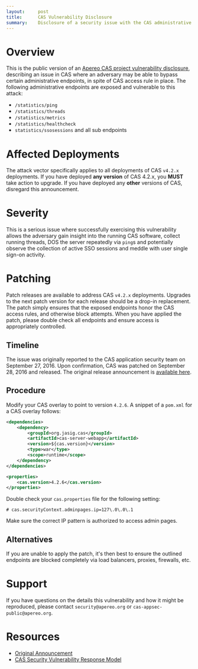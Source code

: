 ```yaml
---
layout:     post
title:      CAS Vulnerability Disclosure
summary:    Disclosure of a security issue with the CAS administrative endpoints exposure.
---
```


# Overview

This is the public version of an [Apereo CAS project vulnerability disclosure](https://groups.google.com/a/apereo.org/d/msg/cas-announce/Xt-quYhBV7w/oCpvF0caCAAJatom ), describing an issue in CAS
where an adversary may be able to bypass certain administrative endpoints, in spite of
CAS access rule in place. The following administrative endpoints are exposed
and vulnerable to this attack:

- `/statistics/ping`
- `/statistics/threads`
- `/statistics/metrics`
- `/statistics/healthcheck`
- `statistics/ssosessions` and all sub endpoints


# Affected Deployments

The attack vector specifically applies to all deployments of CAS `v4.2.x` deployments.
If you have deployed **any version** of CAS 4.2.x, you **MUST** take action to upgrade.
If you have deployed any **other** versions of CAS, disregard this announcement.

# Severity

This is a serious issue where successfully exercising this vulnerability allows the adversary
gain insight into the running CAS software, collect running threads, DOS the server repeatedly
via `ping`s and potentially observe the collection of active SSO sessions and meddle with user single sign-on activity.

# Patching

Patch releases are available to address CAS `v4.2.x` deployments.
Upgrades to the next patch version for each release should be a drop-in replacement.
The patch simply ensures that the exposed endpoints honor the CAS access rules,
and otherwise block attempts. When you have applied the patch, please double check all endpoints
and ensure access is appropriately controlled.

## Timeline

The issue was originally reported to the CAS application security team
on September 27, 2016. Upon confirmation, CAS was patched on September 28, 2016
and released. The original release
announcement is [available here](https://groups.google.com/a/apereo.org/d/msg/cas-announce/Xt-quYhBV7w/oCpvF0caCAAJ).

## Procedure

Modify your CAS overlay to point to version `4.2.6`. A snippet of a `pom.xml` for a CAS overlay follows:

```xml
<dependencies>
    <dependency>
        <groupId>org.jasig.cas</groupId>
        <artifactId>cas-server-webapp</artifactId>
        <version>${cas.version}</version>
        <type>war</type>
        <scope>runtime</scope>
    </dependency>
</dependencies>

<properties>
    <cas.version>4.2.6</cas.version>
</properties>
```

Double check your `cas.properties` file for the following setting:

```properties
# cas.securityContext.adminpages.ip=127\.0\.0\.1
```

Make sure the correct IP pattern is authorized to access admin pages.

## Alternatives

If you are unable to apply the patch, it's then best to ensure the outlined
endpoints are blocked completely via load balancers, proxies, firewalls, etc.

# Support

If you have questions on the details this vulnerability and how it might be reproduced,
please contact `security@apereo.org` or `cas-appsec-public@apereo.org`.

# Resources

* [Original Announcement](https://groups.google.com/a/apereo.org/d/msg/cas-announce/Xt-quYhBV7w/oCpvF0caCAAJ)
* [CAS Security Vulnerability Response Model](https://apereo.github.io/cas/developer/Sec-Vuln-Response.html)

